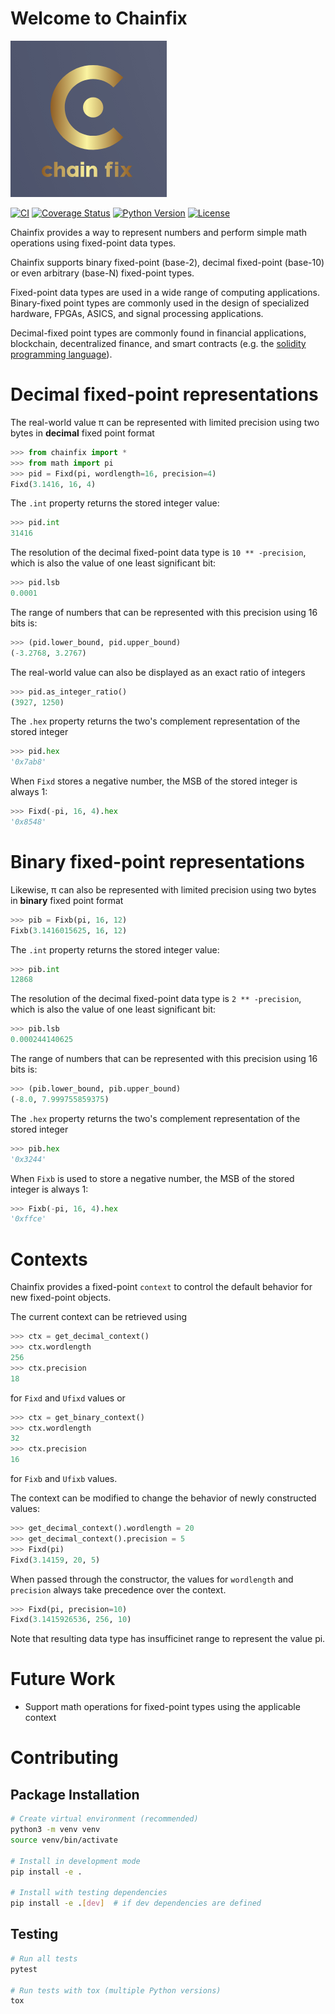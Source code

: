 # Welcome to Chainfix
![chainfix](https://github.com/pydefi/chainfix/raw/main/docs/logo/chainfix_logo.png)

[![CI](https://github.com/pydefi/chainfix/actions/workflows/tox.yml/badge.svg)](https://github.com/pydefi/chainfix/actions/workflows/tox.yml)
[![Coverage Status](https://img.shields.io/badge/coverage-93%25-brightgreen)](https://github.com/pydefi/chainfix)
[![Python Version](https://img.shields.io/badge/python-3.8%2B-blue)](https://github.com/pydefi/chainfix)
[![License](https://img.shields.io/github/license/pydefi/chainfix)](https://github.com/pydefi/chainfix/blob/main/LICENSE)

Chainfix provides a way to represent numbers and perform simple math operations using fixed-point data types.

Chainfix supports binary fixed-point (base-2), decimal fixed-point (base-10)
or even arbitrary (base-N) fixed-point types.

Fixed-point data types are used in a wide range of computing applications. 
Binary-fixed point types are commonly used in the design of specialized hardware, 
FPGAs, ASICS, and signal processing applications.  

Decimal-fixed point types are commonly found in financial applications, blockchain, 
decentralized finance, and smart contracts
(e.g. the [solidity programming language](https://docs.soliditylang.org/)).


# Decimal fixed-point representations

The real-world value &pi; can be represented with limited precision using 
two bytes in **decimal** fixed point format

```python
>>> from chainfix import * 
>>> from math import pi
>>> pid = Fixd(pi, wordlength=16, precision=4)
Fixd(3.1416, 16, 4)
```

The `.int` property returns the stored integer value:   

```python
>>> pid.int
31416
```

The resolution of the decimal fixed-point data type is `10 ** -precision`, which 
is also the value of one least significant bit:

```python
>>> pid.lsb
0.0001
```

The range of numbers that can be represented with this precision using 16 bits is:

```python
>>> (pid.lower_bound, pid.upper_bound)
(-3.2768, 3.2767)
```

The real-world value can also be displayed as an exact ratio of integers

```python
>>> pid.as_integer_ratio()
(3927, 1250)
```

The `.hex` property returns the two's complement representation of the stored integer

```python
>>> pid.hex
'0x7ab8'
```

When `Fixd` stores a negative number, the MSB of the stored integer is always 1: 

```python
>>> Fixd(-pi, 16, 4).hex
'0x8548'
```




# Binary fixed-point representations

Likewise, &pi; can also be represented with limited precision using 
two bytes in **binary** fixed point format

```python
>>> pib = Fixb(pi, 16, 12)
Fixb(3.1416015625, 16, 12)
```

The `.int` property returns the stored integer value:   

```python
>>> pib.int
12868
```

The resolution of the decimal fixed-point data type is `2 ** -precision`, which 
is also the value of one least significant bit:

```python
>>> pib.lsb
0.000244140625
```

The range of numbers that can be represented with this precision using 16 bits is:

```python
>>> (pib.lower_bound, pib.upper_bound)
(-8.0, 7.999755859375)
```

The `.hex` property returns the two's complement representation of the stored integer

```python
>>> pib.hex
'0x3244'
```

When `Fixb` is used to store a negative number, the MSB of the stored integer is always 1: 

```python
>>> Fixb(-pi, 16, 4).hex
'0xffce'
```

# Contexts

Chainfix provides a fixed-point `context` to control the default behavior for new fixed-point objects.

The current context can be retrieved using

```python
>>> ctx = get_decimal_context()
>>> ctx.wordlength
256
>>> ctx.precision
18
```

for `Fixd` and `Ufixd` values or

```python
>>> ctx = get_binary_context()
>>> ctx.wordlength
32
>>> ctx.precision
16
```

for `Fixb` and `Ufixb` values.

The context can be modified to change the behavior of newly constructed values:

```python
>>> get_decimal_context().wordlength = 20
>>> get_decimal_context().precision = 5
>>> Fixd(pi)
Fixd(3.14159, 20, 5)
```

When passed through the constructor, the values for `wordlength` and `precision` always take precedence over the
context.

```python
>>> Fixd(pi, precision=10)
Fixd(3.1415926536, 256, 10)
```

Note that resulting data type has insufficinet range to represent the value pi.

# Future Work

* Support math operations for fixed-point types using the applicable context

# Contributing

## Package Installation
```bash
# Create virtual environment (recommended)
python3 -m venv venv
source venv/bin/activate

# Install in development mode
pip install -e .

# Install with testing dependencies
pip install -e .[dev]  # if dev dependencies are defined
```

## Testing
```bash
# Run all tests
pytest

# Run tests with tox (multiple Python versions)
tox
```






